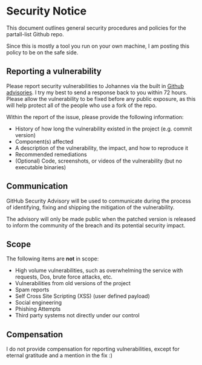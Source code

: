 # Security Notice

This document outlines general security procedures and policies for the partall-list Github repo.

Since this is mostly a tool you run on your own machine, I am posting this policy to be on the safe side.

## Reporting a vulnerability

Please report security vulnerabilities to Johannes via the built in [Github advisories](https://github.com/Johannes-Andersen/partall-list/security/advisories/new). 
I try my best to send a response back to you within 72 hours. Please allow the vulnerability to be fixed before any public exposure, as this will help protect all of the people who use a fork of the repo.

Within the report of the issue, please provide the following information:

- History of how long the vulnerability existed in the project (e.g. commit version)
- Component(s) affected
- A description of the vulnerability, the impact, and how to reproduce it
- Recommended remediations
- (Optional) Code, screenshots, or videos of the vulnerability (but no executable binaries)

## Communication

GitHub Security Advisory will be used to communicate during the process of identifying, fixing and shipping the mitigation of the vulnerability.

The advisory will only be made public when the patched version is released to inform the community of the breach and its potential security impact.

## Scope

The following items are **not** in scope:

- High volume vulnerabilities, such as overwhelming the service with requests, Dos, brute force attacks, etc.
- Vulnerabilities from old versions of the project
- Spam reports
- Self Cross Site Scripting (XSS) (user defined payload)
- Social engineering
- Phishing Attempts
- Third party systems not directly under our control

## Compensation

I do not provide compensation for reporting vulnerabilities, except for eternal gratitude and a mention in the fix :)
